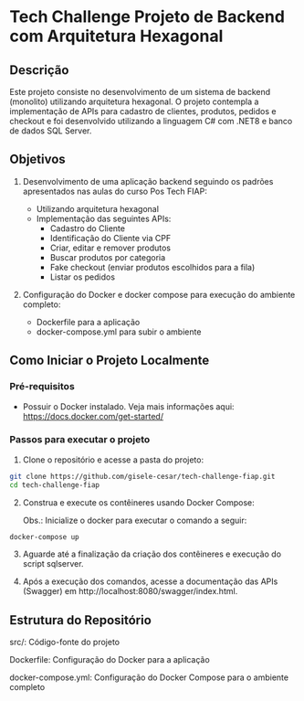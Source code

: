 # Tech Challenge Projeto de Backend com Arquitetura Hexagonal

## Descrição

Este projeto consiste no desenvolvimento de um sistema de backend (monolito) utilizando arquitetura hexagonal.
O projeto contempla a implementação de APIs para cadastro de clientes, produtos, pedidos e checkout e foi desenvolvido utilizando a linguagem C# com .NET8 e banco de dados SQL Server.

## Objetivos

1. Desenvolvimento de uma aplicação backend seguindo os padrões apresentados nas aulas do curso Pos Tech FIAP:
   - Utilizando arquitetura hexagonal
   - Implementação das seguintes APIs:
     - Cadastro do Cliente
     - Identificação do Cliente via CPF
     - Criar, editar e remover produtos
     - Buscar produtos por categoria
     - Fake checkout (enviar produtos escolhidos para a fila)
     - Listar os pedidos

2. Configuração do Docker e docker compose para execução do ambiente completo:
   - Dockerfile para a aplicação
   - docker-compose.yml para subir o ambiente

## Como Iniciar o Projeto Localmente

### Pré-requisitos

- Possuir o Docker instalado. Veja mais informações aqui: https://docs.docker.com/get-started/

### Passos para executar o projeto

1. Clone o repositório e acesse a pasta do projeto:

```bash
git clone https://github.com/gisele-cesar/tech-challenge-fiap.git
cd tech-challenge-fiap
```

2. Construa e execute os contêineres usando Docker Compose:

   Obs.: Inicialize o docker para executar o comando a seguir:

```bash
docker-compose up
```
3. Aguarde até a finalização da criação dos contêineres e execução do script sqlserver.

4. Após a execução dos comandos, acesse a documentação das APIs (Swagger) em http://localhost:8080/swagger/index.html.

## Estrutura do Repositório
src/: Código-fonte do projeto

Dockerfile: Configuração do Docker para a aplicação

docker-compose.yml: Configuração do Docker Compose para o ambiente completo
